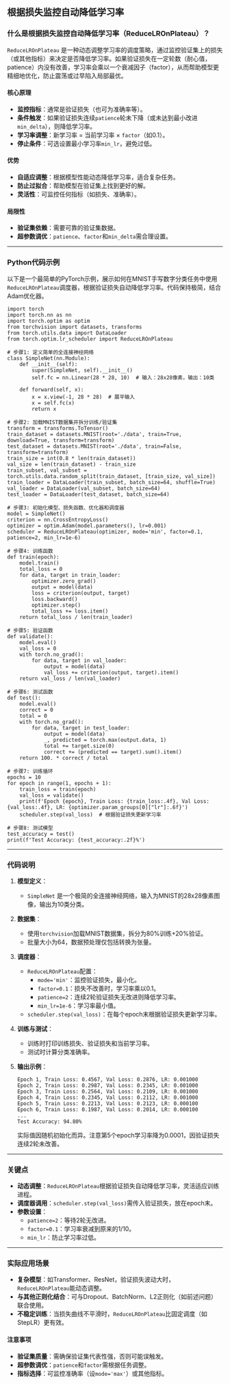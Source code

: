## 根据损失监控自动降低学习率
### 什么是根据损失监控自动降低学习率（ReduceLROnPlateau）？

`ReduceLROnPlateau` 是一种动态调整学习率的调度策略，通过监控验证集上的损失（或其他指标）来决定是否降低学习率。如果验证损失在一定轮数（耐心值，patience）内没有改善，学习率会乘以一个衰减因子（factor），从而帮助模型更精细地优化，防止震荡或过早陷入局部最优。

#### 核心原理
- **监控指标**：通常是验证损失（也可为准确率等）。
- **条件触发**：如果验证损失连续`patience`轮未下降（或未达到最小改进`min_delta`），则降低学习率。
- **学习率调整**：新学习率 = 当前学习率 × `factor`（如0.1）。
- **停止条件**：可选设置最小学习率`min_lr`，避免过低。

#### 优势
- **自适应调整**：根据模型性能动态降低学习率，适合复杂任务。
- **防止过拟合**：帮助模型在验证集上找到更好的解。
- **灵活性**：可监控任何指标（如损失、准确率）。

#### 局限性
- **验证集依赖**：需要可靠的验证集数据。
- **超参数调优**：`patience`、`factor`和`min_delta`需合理设置。

---

### Python代码示例

以下是一个最简单的PyTorch示例，展示如何在MNIST手写数字分类任务中使用`ReduceLROnPlateau`调度器，根据验证损失自动降低学习率。代码保持极简，结合Adam优化器。

```
import torch
import torch.nn as nn
import torch.optim as optim
from torchvision import datasets, transforms
from torch.utils.data import DataLoader
from torch.optim.lr_scheduler import ReduceLROnPlateau

# 步骤1: 定义简单的全连接神经网络
class SimpleNet(nn.Module):
    def __init__(self):
        super(SimpleNet, self).__init__()
        self.fc = nn.Linear(28 * 28, 10)  # 输入：28x28像素，输出：10类
    
    def forward(self, x):
        x = x.view(-1, 28 * 28)  # 展平输入
        x = self.fc(x)
        return x

# 步骤2: 加载MNIST数据集并拆分训练/验证集
transform = transforms.ToTensor()
train_dataset = datasets.MNIST(root='./data', train=True, download=True, transform=transform)
test_dataset = datasets.MNIST(root='./data', train=False, transform=transform)
train_size = int(0.8 * len(train_dataset))
val_size = len(train_dataset) - train_size
train_subset, val_subset = torch.utils.data.random_split(train_dataset, [train_size, val_size])
train_loader = DataLoader(train_subset, batch_size=64, shuffle=True)
val_loader = DataLoader(val_subset, batch_size=64)
test_loader = DataLoader(test_dataset, batch_size=64)

# 步骤3: 初始化模型、损失函数、优化器和调度器
model = SimpleNet()
criterion = nn.CrossEntropyLoss()
optimizer = optim.Adam(model.parameters(), lr=0.001)
scheduler = ReduceLROnPlateau(optimizer, mode='min', factor=0.1, patience=2, min_lr=1e-6)

# 步骤4: 训练函数
def train(epoch):
    model.train()
    total_loss = 0
    for data, target in train_loader:
        optimizer.zero_grad()
        output = model(data)
        loss = criterion(output, target)
        loss.backward()
        optimizer.step()
        total_loss += loss.item()
    return total_loss / len(train_loader)

# 步骤5: 验证函数
def validate():
    model.eval()
    val_loss = 0
    with torch.no_grad():
        for data, target in val_loader:
            output = model(data)
            val_loss += criterion(output, target).item()
    return val_loss / len(val_loader)

# 步骤6: 测试函数
def test():
    model.eval()
    correct = 0
    total = 0
    with torch.no_grad():
        for data, target in test_loader:
            output = model(data)
            _, predicted = torch.max(output.data, 1)
            total += target.size(0)
            correct += (predicted == target).sum().item()
    return 100. * correct / total

# 步骤7: 训练循环
epochs = 10
for epoch in range(1, epochs + 1):
    train_loss = train(epoch)
    val_loss = validate()
    print(f'Epoch {epoch}, Train Loss: {train_loss:.4f}, Val Loss: {val_loss:.4f}, LR: {optimizer.param_groups[0]["lr"]:.6f}')
    scheduler.step(val_loss)  # 根据验证损失更新学习率

# 步骤8: 测试模型
test_accuracy = test()
print(f'Test Accuracy: {test_accuracy:.2f}%')
```

---

### 代码说明

1. **模型定义**：
   - `SimpleNet` 是一个极简的全连接神经网络，输入为MNIST的28x28像素图像，输出为10类分类。

2. **数据集**：
   - 使用`torchvision`加载MNIST数据集，拆分为80%训练+20%验证。
   - 批量大小为64，数据预处理仅包括转换为张量。

3. **调度器**：
   - `ReduceLROnPlateau`配置：
     - `mode='min'`：监控验证损失，最小化。
     - `factor=0.1`：损失不改善时，学习率乘以0.1。
     - `patience=2`：连续2轮验证损失无改进则降低学习率。
     - `min_lr=1e-6`：学习率最小值。
   - `scheduler.step(val_loss)`：在每个epoch末根据验证损失更新学习率。

4. **训练与测试**：
   - 训练时打印训练损失、验证损失和当前学习率。
   - 测试时计算分类准确率。

5. **输出示例**：
   ```
   Epoch 1, Train Loss: 0.4567, Val Loss: 0.2876, LR: 0.001000
   Epoch 2, Train Loss: 0.2987, Val Loss: 0.2345, LR: 0.001000
   Epoch 3, Train Loss: 0.2564, Val Loss: 0.2109, LR: 0.001000
   Epoch 4, Train Loss: 0.2345, Val Loss: 0.2112, LR: 0.001000
   Epoch 5, Train Loss: 0.2213, Val Loss: 0.2123, LR: 0.000100
   Epoch 6, Train Loss: 0.1987, Val Loss: 0.2014, LR: 0.000100
   ...
   Test Accuracy: 94.80%
   ```
   实际值因随机初始化而异。注意第5个epoch学习率降为0.0001，因验证损失连续2轮未改善。

---

### 关键点
- **动态调整**：`ReduceLROnPlateau`根据验证损失自动降低学习率，灵活适应训练进程。
- **调度器调用**：`scheduler.step(val_loss)`需传入验证损失，放在epoch末。
- **参数设置**：
   - `patience=2`：等待2轮无改进。
   - `factor=0.1`：学习率衰减到原来的1/10。
   - `min_lr`：防止学习率过低。

---

### 实际应用场景
- **复杂模型**：如Transformer、ResNet，验证损失波动大时，`ReduceLROnPlateau`能动态调整。
- **与其他正则化结合**：可与Dropout、BatchNorm、L2正则化（如前述问题）联合使用。
- **不稳定训练**：当损失曲线不平滑时，`ReduceLROnPlateau`比固定调度（如StepLR）更有效。

#### 注意事项
- **验证集质量**：需确保验证集代表性强，否则可能误触发。
- **超参数调优**：`patience`和`factor`需根据任务调整。
- **指标选择**：可监控准确率（设`mode='max'`）或其他指标。
